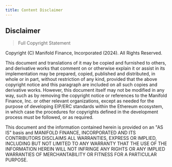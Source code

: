```yaml
---
title: Content Disclaimer
---
```


## Disclaimer

> Full Copyright Statement

Copyright (C) Manifold Finance, Incorporated (2024). All Rights Reserved.

This document and translations of it may be copied and furnished to others, and
derivative works that comment on or otherwise explain it or assist in its
implementation may be prepared, copied, published and distributed, in whole or
in part, without restriction of any kind, provided that the above copyright
notice and this paragraph are included on all such copies and derivative works.
However, this document itself may not be modified in any way, such as by
removing the copyright notice or references to the Manifold Finance, Inc. or
other relevant organizations, except as needed for the purpose of developing
EIP/ERC standards within the Ethereum ecosystem, in which case the procedures
for copyrights defined in the development process must be followed, or as
required.

This document and the information contained herein is provided on an "AS IS"
basis and MANIFOLD FINANCE, INCORPORATED AND ITS CONTRIBUTORS DISCLAIMS ALL
WARRANTIES, EXPRESS OR IMPLIED, INCLUDING BUT NOT LIMITED TO ANY WARRANTY THAT
THE USE OF THE INFORMATION HEREIN WILL NOT INFRINGE ANY RIGHTS OR ANY IMPLIED
WARRANTIES OF MERCHANTABILITY OR FITNESS FOR A PARTICULAR PURPOSE.

